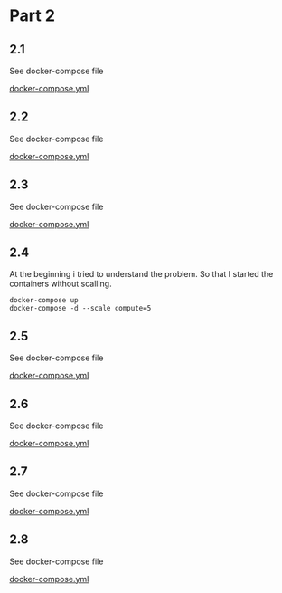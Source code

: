 # Part 2
## 2.1
See docker-compose file

[docker-compose.yml](https://github.com/Paddy3108/Training/blob/training/docker/DevOps%20with%20Docker%202020/Part_2/1/docker-compose.yml)

## 2.2
See docker-compose file

[docker-compose.yml](https://github.com/Paddy3108/Training/blob/training/docker/DevOps%20with%20Docker%202020/Part_2/2/docker-compose.yml)

## 2.3
See docker-compose file

[docker-compose.yml](https://github.com/Paddy3108/Training/blob/training/docker/DevOps%20with%20Docker%202020/Part_2/3/docker-compose.yml)

## 2.4
At the beginning i tried to understand the problem. So that I started the containers without scalling.
```
docker-compose up 
docker-compose -d --scale compute=5
```

## 2.5
See docker-compose file

[docker-compose.yml](https://github.com/Paddy3108/Training/blob/training/docker/DevOps%20with%20Docker%202020/Part_2/5/docker-compose.yml)

## 2.6
See docker-compose file

[docker-compose.yml](https://github.com/Paddy3108/Training/blob/training/docker/DevOps%20with%20Docker%202020/Part_2/6/docker-compose.yml)

## 2.7
See docker-compose file

[docker-compose.yml](https://github.com/Paddy3108/Training/blob/training/docker/DevOps%20with%20Docker%202020/Part_2/7/docker-compose.yml)

## 2.8
See docker-compose file

[docker-compose.yml](https://github.com/Paddy3108/Training/blob/training/docker/DevOps%20with%20Docker%202020/Part_2/8/docker-compose.yml)